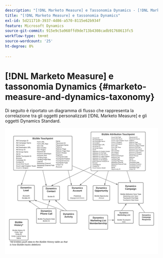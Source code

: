 ```yaml
---
description: "[!DNL Marketo Measure] e Tassonomia Dynamics - [!DNL Marketo Measure]"
title: "[!DNL Marketo Measure] e tassonomia Dynamics"
exl-id: 5d211710-3937-4d86-a570-8115e62b934f
feature: Microsoft Dynamics
source-git-commit: 915e9c5a968ffd9de713b4308cadb91768613fc5
workflow-type: tm+mt
source-wordcount: '25'
ht-degree: 0%

---
```


# [!DNL Marketo Measure] e tassonomia Dynamics {#marketo-measure-and-dynamics-taxonomy}

Di seguito è riportato un diagramma di flusso che rappresenta la correlazione tra gli oggetti personalizzati [!DNL Marketo Measure] e gli oggetti Dynamics Standard.<p>

![](assets/bizible-and-dynamics-taxonomy-1.png)
